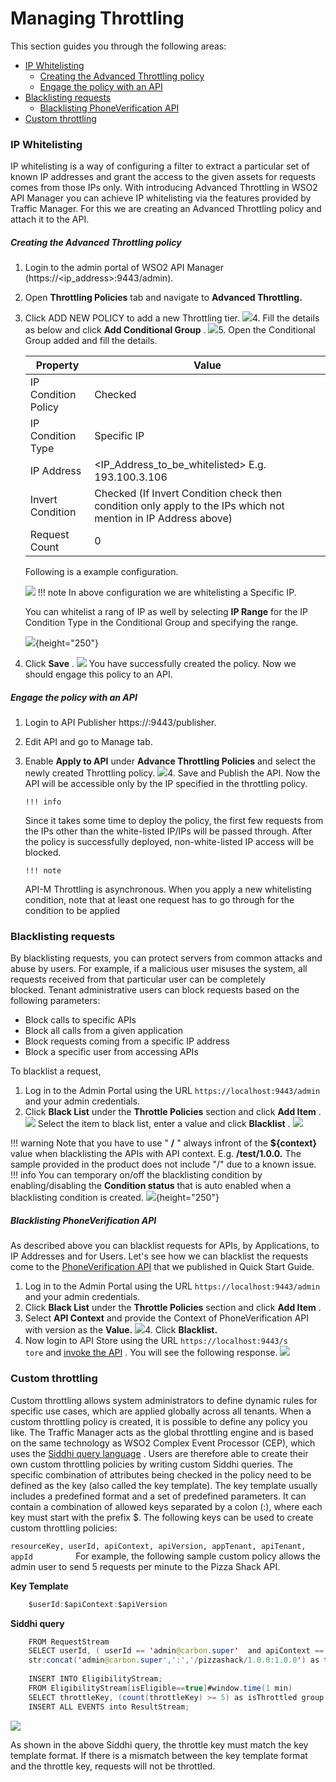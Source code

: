 # Managing Throttling

This section guides you through the following areas:

-   [IP Whitelisting](#ManagingThrottling-IPWhitelisting)
    -   [Creating the Advanced Throttling policy](#ManagingThrottling-CreatingtheAdvancedThrottlingpolicy)
    -   [Engage the policy with an API](#ManagingThrottling-EngagethepolicywithanAPI)
-   [Blacklisting requests](#ManagingThrottling-Blacklistingrequests)
    -   [Blacklisting PhoneVerification API](#ManagingThrottling-BlacklistingPhoneVerificationAPI)
-   [Custom throttling](#ManagingThrottling-Customthrottling)

### IP Whitelisting

IP whitelisting is a way of configuring a filter to extract a particular set of known IP addresses and grant the access to the given assets for requests comes from those IPs only. With introducing Advanced Throttling in WSO2 API Manager you can achieve IP whitelisting via the features provided by Traffic Manager. For this we are creating an Advanced Throttling policy and attach it to the API.

##### Creating the Advanced Throttling policy

1.  Login to the admin portal of WSO2 API Manager (https://&lt;ip\_address&gt;:9443/admin).
2.  Open **Throttling Policies** tab and navigate to **Advanced Throttling.**
3.  Click ADD NEW POLICY to add a new Throttling tier.
    ![](/assets/attachments/103335009/103335012.png)4.  Fill the details as below and click **Add Conditional Group** .
    ![](/assets/attachments/103335009/103335011.png)5.  Open the Conditional Group added and fill the details.

    | Property            | Value                                                                                                          |
    |---------------------|----------------------------------------------------------------------------------------------------------------|
    | IP Condition Policy | Checked                                                                                                        |
    | IP Condition Type   | Specific IP                                                                                                    |
    | IP Address          | <IP_Address_to_be_whitelisted> E.g. 193.100.3.106                                                              |
    | Invert Condition    | Checked (If Invert Condition check then condition only apply to the IPs which not mention in IP Address above) |
    | Request Count       | 0                                                                                                              |

    Following is a example configuration.

    ![](/assets/attachments/103335009/103335019.png)
        !!! note
    In above configuration we are whitelisting a Specific IP.

    You can whitelist a rang of IP as well by selecting **IP Range** for the IP Condition Type in the Conditional Group and specifying the range.

    ![](/assets/attachments/103335009/103335018.png){height="250"}


6.  Click **Save** .
    ![](/assets/attachments/103335009/103335017.png)    You have successfully created the policy. Now we should engage this policy to an API.

##### Engage the policy with an API

1.  Login to API Publisher https://:9443/publisher.
2.  Edit API and go to Manage tab.
3.  Enable **Apply to API** under **Advance Throttling Policies** and select the newly created Throttling policy.
    ![](/assets/attachments/103335009/103335016.png)4.  Save and Publish the API.
    Now the API will be accessible only by the IP specified in the throttling policy.

        !!! info
    Since it takes some time to deploy the policy, the first few requests from the IPs other than the white-listed IP/IPs will be passed through. After the policy is successfully deployed, non-white-listed IP access will be blocked.

        !!! note
    API-M Throttling is asynchronous. When you apply a new whitelisting condition, note that at least one request has to go through for the condition to be applied


### Blacklisting requests

By blacklisting requests, you can protect servers from common attacks and abuse by users. For example, if a malicious user misuses the system, all requests received from that particular user can be completely blocked. Tenant administrative users can block requests based on the following parameters:

-   Block calls to specific APIs
-   Block all calls from a given application
-   Block requests coming from a specific IP address
-   Block a specific user from accessing APIs

To blacklist a request,

1.  Log in to the Admin Portal using the URL `https://localhost:9443/admin` and your admin credentials.
2.  Click **Black List** under the **Throttle Policies** section and click **Add Item** .
    ![](/assets/attachments/103335009/103335010.png)
Select the item to black list, enter a value and click **Blacklist** .
![](/assets/attachments/103335009/103335024.png)

!!! warning
Note that you have to use " **/** " always infront of the **${context}** value when blacklisting the APIs with API context. E.g. **/test/1.0.0.** The sample provided in the product does not include "/" due to a known issue.
!!! info
You can temporary on/off the blacklisting condition by enabling/disabling the **Condition status** that is auto enabled when a blacklisting condition is created.
![](/assets/attachments/103335009/103335013.png){height="250"}

##### Blacklisting PhoneVerification API

As described above you can blacklist requests for APIs, by Applications, to IP Addresses and for Users. Let's see how we can blacklist the requests come to the [PhoneVerification API](https://docs.wso2.com/display/AM2xx/Quick+Start+Guide#QuickStartGuide-PublishingtheAPI) that we published in Quick Start Guide.

1.  Log in to the Admin Portal using the URL `https://localhost:9443/admin` and your admin credentials.
2.  Click **Black List** under the **Throttle Policies** section and click **Add Item** .
3.  Select **API Context** and provide the Context of PhoneVerification API with version as the **Value.**
    ![](/assets/attachments/103335009/103335014.png)4.  Click **Blacklist.**
5.  Now login to API Store using the URL `https://localhost:9443/s                      tore` and [invoke the API](https://docs.wso2.com/display/AM2xx/Quick+Start+Guide#QuickStartGuide-InvokingtheAPI) .
    You will see the following response.
    ![](/assets/attachments/103335009/103335015.png)
### Custom throttling

Custom throttling allows system administrators to define dynamic rules for specific use cases, which are applied globally across all tenants. When a custom throttling policy is created, it is possible to define any policy you like. The Traffic Manager acts as the global throttling engine and is based on the same technology as WSO2 Complex Event Processor (CEP), which uses the [Siddhi query language](https://docs.wso2.com/complex-event-processor/SiddhiQL+Guide+3.1) . Users are therefore able to create their own custom throttling policies by writing custom Siddhi queries. The specific combination of attributes being checked in the policy need to be defined as the key (also called the key template). The key template usually includes a predefined format and a set of predefined parameters. It can contain a combination of allowed keys separated by a colon (:), where each key must start with the prefix $. The following keys can be used to create custom throttling policies:

`resourceKey, userId, apiContext, apiVersion, appTenant, apiTenant, appId         `
For example, the following sample custom policy allows the admin user to send 5 requests per minute to the Pizza Shack API.

**Key Template**

``` java
    $userId:$apiContext:$apiVersion
```

**Siddhi query**

``` java
    FROM RequestStream
    SELECT userId, ( userId == 'admin@carbon.super'  and apiContext == '/pizzashack/1.0.0' and apiVersion == '1.0.0') AS isEligible ,
    str:concat('admin@carbon.super',':','/pizzashack/1.0.0:1.0.0') as throttleKey
     
    INSERT INTO EligibilityStream;
    FROM EligibilityStream[isEligible==true]#window.time(1 min)
    SELECT throttleKey, (count(throttleKey) >= 5) as isThrottled group by throttleKey
    INSERT ALL EVENTS into ResultStream;
```

![](/assets/attachments/103335009/103335022.png)

As shown in the above Siddhi query, the throttle key must match the key template format. If there is a mismatch between the key template format and the throttle key, requests will not be throttled.
